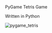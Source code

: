 PyGame Tetris Game

Written in Python 

![pygame_tetris](https://github.com/FRM95/Tetris-PyGame/assets/45168574/07b6e9ca-663b-4a69-aadf-6b4bdf2bf2f1)
